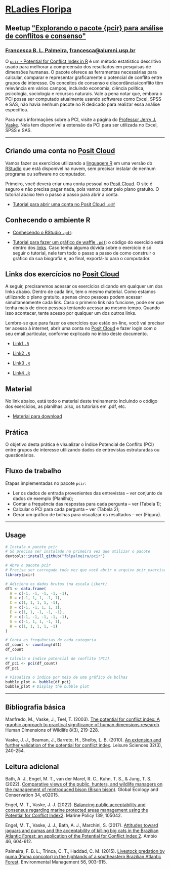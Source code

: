 # [RLadies Floripa](https://www.meetup.com/rladies-florianopolis/)
## Meetup ["Explorando o pacote {pcir} para análise de conflitos e consenso"](https://www.meetup.com/rladies-florianopolis/events/305989838/?eventOrigin=group_upcoming_events)
### [Francesca B. L. Palmeira](https://fblpalmeira.github.io/), francesca@alumni.usp.br 

O  [`pcir` - Potential for Conflict Index in R](https://fblpalmeira.github.io/pcir/) é um método estatístico descritivo usado para melhorar a compreensão dos resultados em pesquisas de dimensões humanas. O pacote oferece as ferramentas necessárias para calcular, comparar e representar graficamente o potencial de conflito entre grupos de interesse. Os conceitos de consenso e discordância/conflito têm relevância em vários campos, incluindo economia, ciência política, psicologia, sociologia e recursos naturais. Vale a pena notar que, embora o PCI possa ser computado atualmente usando softwares como Excel, SPSS e SAS, não havia nenhum pacote no R dedicado para realizar essa análise específica.

Para mais informações sobre a PCI, visite a página do [Professor Jerry J. Vaske](https://sites.warnercnr.colostate.edu/jerryv/potential-conflict-index/). Nela tem disponível a extensão 
da PCI para ser utilizada no Excel,  SPSS e SAS.

-----

## Criando uma conta no [Posit Cloud](https://posit.cloud/)

Vamos fazer os exercícios utilizando a [linguagem R](https://www.r-project.org/about.html) em uma versão do [RStudio](https://posit.co/download/rstudio-desktop/) que está disponível na nuvem, sem precisar instalar de nenhum programa ou software no computador. 

Primeiro, você deverá criar uma conta pessoal no [Posit Cloud](https://posit.cloud/). O site é seguro e não precisa pagar nada, pois vamos optar pelo plano gratuito. O tutorial abaixo tem o passo a passo para abrir a conta. 

- [Tutorial para abrir uma conta no Posit Cloud `.pdf`](https://github.com/fblpalmeira/pronta_cientista_2024/blob/main/docs/Tutorial_abrir_conta_PositCloud_pronta_2024.pdf)

## Conhecendo o ambiente R

- [Conhecendo o RStudio `.pdf`]():

- [Tutorial para fazer um gráfico de waffle `.pdf`](https://github.com/fblpalmeira/pronta_cientista_2024/blob/main/docs/Tutotial_RStudio_Cloud_Waffle_Pronta_Cientista_2024_05_25.pdf): o código do exercício está dentro dos [links](https://github.com/fblpalmeira/pronta_cientista/blob/main/README.md#links-dos-exerc%C3%ADcios-no-posit-cloud). Caso tenha alguma dúvida sobre o exercício é só seguir o tutorial, nele tem todo o passo a passo de como construir o gráfico da sua biografia e, ao final, exportá-lo para o computador.

## Links dos exercícios no [Posit Cloud](https://posit.cloud/)

A seguir, precisaremos acessar os exercícios clicando em qualquer um dos links abaixo. Dentro de cada link, tem o mesmo material. Como estamos utilizando o plano gratuito, apenas cinco pessoas podem acessar simultaneamente cada link. Caso o primeiro link não funcione, pode ser que tenha mais de cinco pessoas tentando acessar ao mesmo tempo. Quando isso acontecer, tente acesso por qualquer um dos outros links. 

Lembre-se que para fazer os exercícios que estão on-line, você vai precisar ter acesso à internet, abrir uma conta no [Posit Cloud](https://posit.cloud/) e fazer login com o seu email particular, conforme explicado no início deste documento. 

- [Link1 `.R`](https://posit.cloud/content/10231646) 

- [Link2 `.R`](https://posit.cloud/content/10231646)

- [Link3 `.R`]()

- [Link4 `.R`]()

## Material 

No link abaixo, está todo o material deste treinamento incluindo o código dos exercícios, as planilhas .xlsx, os tutoriais em .pdf, etc.

- [Material para download]()

## Prática 

O objetivo desta prática é visualizar o Índice Potencial de Conflito (PCI) entre grupos de interesse utilizando dados de entrevistas estruturadas ou questionários. 

## Fluxo de trabalho  

Etapas implementadas no pacote `pcir`:

- Ler os dados de entrada provenientes das entrevistas – ver conjunto de dados de exemplo (Planilha);  
- Contar a frequência das respostas para cada pergunta – ver (Tabela 1);  
- Calcular o PCI para cada pergunta – ver (Tabela 2);  
- Gerar um gráfico de bolhas para visualizar os resultados – ver (Figura).

---

## Usage

```r
# Instala o pacote pcir 
# Só precisa ser instalado na primeira vez que utilizar o pacote
devtools::install_github("fblpalmeira/pcir")

# Abre o pacote pcir
# Precisa ser carregado toda vez que você abrir o arquivo pcir_exercise.R
library(pcir)

# Adiciona os dados brutos (na escala Likert)
df1 <- data.frame(
  A = c(-1, -1, -1, -1, -1),
  B = c(-1, 1, 1, -1, 1),
  C = c(1, 1, 1, 1, -1),
  D = c(-1, -1, 1, 1, 1),
  E = c(1, 1, -1, -1, -1),
  F = c(-1, -1, -1, -1, -1),
  G = c(-1, 1, 1, -1, 1),
  H = c(1, 1, 1, 1, -1)
)

# Conta as frequências de cada categoria
df_count <- counting(df1)
df_count

# Calcula o índice potencial de conflito (PCI)
df_pci <- pci(df_count)
df_pci

# Visualiza o índice por meio de uma gráfico de bolhas
bubble_plot <- bubble(df_pci)
bubble_plot # Display the bubble plot
```

-----

## Bibliografia básica

Manfredo, M., Vaske, J., Teel, T. (2003). [The potential for conflict index: A graphic approach to practical significance of human dimensions research](https://www.tandfonline.com/doi/abs/10.1080/10871200304310). Human Dimensions of Wildlife 8(3), 219-228.

Vaske, J. J., Beaman, J., Barreto, H., Shelby, L. B. (2010). [An extension and further validation of the potential for conflict index](https://www.tandfonline.com/doi/abs/10.1080/01490401003712648). Leisure Sciences 32(3), 240-254.

## Leitura adicional

Bath, A. J., Engel, M. T., van der Marel, R. C., Kuhn, T. S., & Jung, T. S. (2022). [Comparative views of the public, hunters, and wildlife managers on the management of reintroduced bison (Bison bison)](https://www.sciencedirect.com/science/article/pii/S2351989422000178). Global Ecology and Conservation 34, e02015.

Engel, M. T., Vaske, J. J. (2022). [Balancing public acceptability and consensus regarding marine protected areas management using the Potential for Conflict Index2](https://www.sciencedirect.com/science/article/abs/pii/S0308597X22000896). Marine Policy 139, 105042.

Engel, M. T., Vaske, J. J., Bath, A. J., Marchini, S. (2017). [Attitudes toward jaguars and pumas and the acceptability of killing big cats in the Brazilian Atlantic Forest: an application of the Potential for Conflict Index 2](https://link.springer.com/article/10.1007/s13280-017-0898-6). Ambio 46, 604-612.

Palmeira, F. B. L., Trinca, C. T., Haddad, C. M. (2015). [Livestock predation by puma (Puma concolor) in the highlands of a southeastern Brazilian Atlantic Forest](https://link.springer.com/article/10.1007/s00267-015-0562-5). Environmental Management 56, 903-915.
